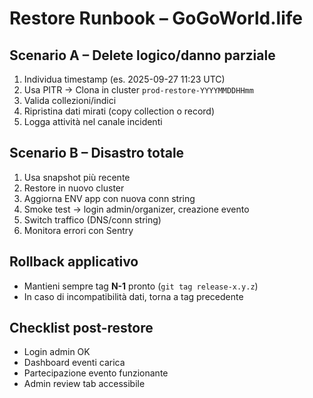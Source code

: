 # Restore Runbook – GoGoWorld.life

## Scenario A – Delete logico/danno parziale
1. Individua timestamp (es. 2025-09-27 11:23 UTC)
2. Usa PITR → Clona in cluster `prod-restore-YYYYMMDDHHmm`
3. Valida collezioni/indici
4. Ripristina dati mirati (copy collection o record)
5. Logga attività nel canale incidenti

## Scenario B – Disastro totale
1. Usa snapshot più recente
2. Restore in nuovo cluster
3. Aggiorna ENV app con nuova conn string
4. Smoke test → login admin/organizer, creazione evento
5. Switch traffico (DNS/conn string)
6. Monitora errori con Sentry

## Rollback applicativo
- Mantieni sempre tag **N-1** pronto (`git tag release-x.y.z`)
- In caso di incompatibilità dati, torna a tag precedente

## Checklist post-restore
- Login admin OK
- Dashboard eventi carica
- Partecipazione evento funzionante
- Admin review tab accessibile
